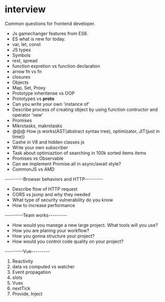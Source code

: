# interview
Common questions for frontend developer.
- Js gamechanger features from ES6.
- ES what is new for today.
- var, let, const
- JS types
- Symbols
- rest, spread
- function expretion vs function declaration
- arrow fn vs fn
- closures
- Objects
- Map, Set, Proxy
- Prototype inheritense vs OOP
- Prototypes vs __proto__
- Can you write your own 'instance of'
- Describe process of creating object by using function contructor and operator 'new'
- Promises
- Mikrotasks, makrotasks
- @@@ How js works(AST(abstract syntax tree), optimizator, JIT(just in time))
- Cashe in V8 and hidden classes js
- Write your own subscriber
- Task about optimiaztion of searching in 100k sorted items items
- Promises vs Observable
- Can we implement Promise.all in async/await style?
- CommonJS vs AMD

---------Browser behaviors and HTTP---------
- Describe flow of HTTP request
- CORS vs jsonp and why they needed
- What type of security vulnerability do you know
- How to increase performance

---------Team works---------
- How would you manege a new large project. What tools will you use?
- How you are planing your workflow?
- How you gonna structure your project?
- How would you control code quality on your project?

---------Vue---------
1) Reactivity
2) data vs computed vs watcher
3) Event propagation
4) slots
5) Vuex
6) nextTick
7) Provide, Inject
